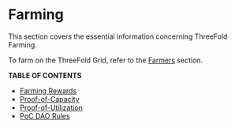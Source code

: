 # Farming

This section covers the essential information concerning ThreeFold Farming.

To farm on the ThreeFold Grid, refer to the [Farmers](../../documentation/farmers/farmers.md) section.

**TABLE OF CONTENTS**

- [Farming Rewards](./farming_reward.md)
- [Proof-of-Capacity](./proof_of_capacity.md)
- [Proof-of-Utilization](./proof_of_utilization.md)
- [PoC DAO Rules](./poc_dao_rules.md)